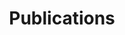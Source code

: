 ---
title: Publications
layout: publications
permalink: /publications/

jumbo_txt: |
  My newest publications could be found on my [Google Scholar page](https://scholar.google.com/citations?user=u2rFTvYAAAAJ&hl=en).
    
overview: |
  Besides the designing of fundimental machine learning algorithms, I also invloved in several domain projects that utilizing machine learning technologies. 
  
  In addition to each publication's citation information, which will include links
  to a pdf version when possible, I have attached an assortment of informative icons
  (idea credit: [Emily Dolson](http://emilyldolson.com/)).
  The [iconography table](#iconography-table) gives each icon and their meaning.
  Icons to the left of a publication’s citation information specify the
  venue where the work was published.
  Icons below a publication’s citation information specify other information.

---